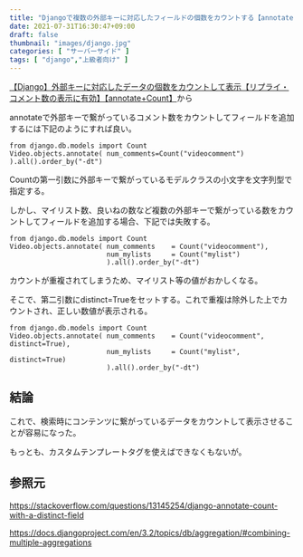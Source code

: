 ```yaml
---
title: "Djangoで複数の外部キーに対応したフィールドの個数をカウントする【annotate(Count)+DISTINCT】"
date: 2021-07-31T16:30:47+09:00
draft: false
thumbnail: "images/django.jpg"
categories: [ "サーバーサイド" ]
tags: [ "django","上級者向け" ]
---
```


[【Django】外部キーに対応したデータの個数をカウントして表示【リプライ・コメント数の表示に有効】【annotate+Count】](/post/django-foreign-count/)から

annotateで外部キーで繋がっているコメント数をカウントしてフィールドを追加するには下記のようにすれば良い。

    from django.db.models import Count
    Video.objects.annotate( num_comments=Count("videocomment") ).all().order_by("-dt")

Countの第一引数に外部キーで繋がっているモデルクラスの小文字を文字列型で指定する。

しかし、マイリスト数、良いねの数など複数の外部キーで繋がっている数をカウントしてフィールドを追加する場合、下記では失敗する。

    from django.db.models import Count
    Video.objects.annotate( num_comments    = Count("videocomment"),
                            num_mylists     = Count("mylist")
                            ).all().order_by("-dt")

カウントが重複されてしまうため、マイリスト等の値がおかしくなる。

そこで、第二引数にdistinct=Trueをセットする。これで重複は除外した上でカウントされ、正しい数値が表示される。

    from django.db.models import Count
    Video.objects.annotate( num_comments    = Count("videocomment", distinct=True),
                            num_mylists     = Count("mylist", distinct=True)
                            ).all().order_by("-dt")


## 結論

これで、検索時にコンテンツに繋がっているデータをカウントして表示させることが容易になった。

もっとも、カスタムテンプレートタグを使えばできなくもないが。


## 参照元

https://stackoverflow.com/questions/13145254/django-annotate-count-with-a-distinct-field

https://docs.djangoproject.com/en/3.2/topics/db/aggregation/#combining-multiple-aggregations
